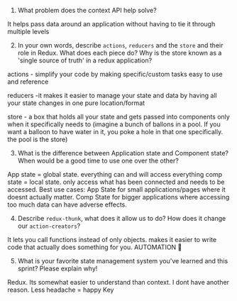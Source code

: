 1. What problem does the context API help solve?

It helps pass data around an application without having to tie it through multiple levels

2. In your own words, describe `actions`, `reducers` and the `store` and their role in Redux. What does each piece do? Why is the store known as a 'single source of truth' in a redux application?

actions - simplify your code by making specific/custom tasks easy to use and reference

reducers -it makes it easier to manage your state and data by having all your state changes in one pure location/format

store - a box that holds all your state and gets passed into components only when it specifically needs to (imagine a bunch of ballons in a pool. If you want a balloon to have water in it, you poke a hole in that one specifically. the pool is the store)

3. What is the difference between Application state and Component state? When would be a good time to use one over the other?

App state = global state. everything can and will access everything
comp state = local state. only access what has been connected and needs to be accessed.
Best use cases: App State for small applications/pages where it doesnt actually matter. Comp State for bigger applications where accessing too much data can have adverse effects.

4. Describe `redux-thunk`, what does it allow us to do? How does it change our `action-creators`?

It lets you call functions instead of only objects. makes it easier to write code that actually does something for you. AUTOMATION 🎉

5. What is your favorite state management system you've learned and this sprint? Please explain why!

Redux. Its somewhat easier to understand than context. I dont have another reason.
Less headache = happy Key
